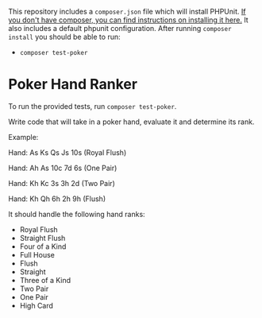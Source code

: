 This repository includes a `composer.json` file which will install PHPUnit. [If you don't have composer, you can find instructions on installing it here.](https://getcomposer.org/doc/00-intro.md#installation-linux-unix-macos) It also includes a default phpunit configuration. After running `composer install` you should be able to run:

- `composer test-poker`

# Poker Hand Ranker
To run the provided tests, run `composer test-poker`.

Write code that will take in a poker hand, evaluate it and determine its
rank.

Example:

Hand: As Ks Qs Js 10s (Royal Flush)

Hand: Ah As 10c 7d 6s (One Pair)

Hand: Kh Kc 3s 3h 2d (Two Pair)

Hand: Kh Qh 6h 2h 9h (Flush)

It should handle the following hand ranks:
* Royal Flush
* Straight Flush
* Four of a Kind
* Full House
* Flush
* Straight
* Three of a Kind
* Two Pair
* One Pair
* High Card

